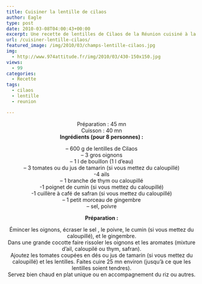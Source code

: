 ```yaml
---
title: Cuisiner la lentille de cilaos
author: Eagle
type: post
date: 2010-03-08T04:00:43+00:00
excerpt: Une recette de lentilles de Cilaos de la Réunion cuisiné à la manière créole.
url: /cuisiner-lentille-cilaos/
featured_image: /img/2010/03/champs-lentille-cilaos.jpg
img:
  - http://www.974attitude.fr/img/2010/03/430-150x150.jpg
views:
  - 99
categories:
  - Recette
tags:
  - cilaos
  - lentille
  - reunion

---
```

<p style="text-align: center;">
  Préparation : 45 mn<br /> Cuisson : 40 mn<br /> <strong>Ingrédients (pour 8 personnes) :</strong>
</p>

<p style="text-align: center;">
  &#8211; 600 g de lentilles de Cilaos<br /> &#8211; 3 gros oignons<br /> &#8211; 1 l de bouillon (1 l d&rsquo;eau)<br /> &#8211; 3 tomates ou du jus de tamarin (si vous mettez du caloupillé)<br /> -4 ails<br /> &#8211; 1 branche de thym ou caloupillé<br /> -1 poignet de cumin (si vous mettez du caloupillé)<br /> -1 cuillère à café de safran (si vous mettez du caloupillé)<br /> &#8211; 1 petit morceau de gingembre<br /> &#8211; sel, poivre
</p>

<p style="text-align: center;">
  <strong>Préparation :</strong>
</p>

<p style="text-align: center;">
  Émincer les oignons, écraser le sel , le poivre, le cumin (si vous mettez du caloupillé), et le gingembre.<br /> Dans une grande cocotte faire rissoler les oignons et les aromates (mixture d’ail, caloupilé ou thym, safran).<br /> Ajoutez les tomates coupées en dés ou jus de tamarin (si vous mettez du caloupillé) et les lentilles. Faites cuire 25 mn environ (jusqu&rsquo;à ce que les lentilles soient tendres).<br /> Servez bien chaud en plat unique ou en accompagnement du riz ou autres.
</p>